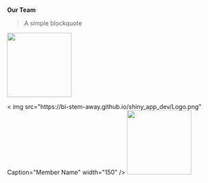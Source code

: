 **Our Team**
> A simple blockquote

<p float="left">
  <img src="https://bi-stem-away.github.io/shiny_app_dev/Logo.png" Caption="Member Name" width="150" />
</p>

<p float="left">
  < img src="https://bi-stem-away.github.io/shiny_app_dev/Logo.png" Caption="Member Name" width="150" />
  <img src="https://bi-stem-away.github.io/shiny_app_dev/Logo.png" Caption="Member Name" width="150" /> 
</p>
